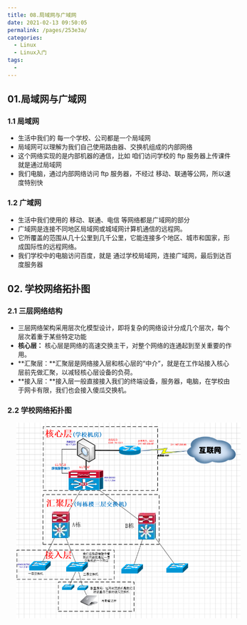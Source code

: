 ```yaml
---
title: 08.局域网与广域网
date: 2021-02-13 09:50:05
permalink: /pages/253e3a/
categories:
  - Linux
  - Linux入门
tags:
  - 
---
```


## 01.局域网与广域网

### 1.1 局域网

- 生活中我们的 每一个学校、公司都是一个局域网
- 局域网可以理解为我们自己使用路由器、交换机组成的内部网络
- 这个网络实现的是内部机器的通信，比如 咱们访问学校的 ftp 服务器上传课件就是通过局域网
- 我们电脑，通过内部网络访问 ftp 服务器，不经过 移动、联通等公网，所以速度特别快

### 1.2 广域网

- 生活中我们使用的 移动、联通、电信 等网络都是广域网的部分
- 广域网是连接不同地区局域网或城域网计算机通信的远程网。
- 它所覆盖的范围从几十公里到几千公里，它能连接多个地区、城市和国家，形成国际性的远程网络。
- 我们学校中的电脑访问百度，就是 通过学校局域网，连接广域网，最后到达百度服务器



## 02. 学校网络拓扑图

### 2.1 三层网络结构

- 三层网络架构采用层次化模型设计，即将复杂的网络设计分成几个层次，每个层次着重于某些特定功能
- **核心层：** 核心层是网络的高速交换主干，对整个网络的连通起到至关重要的作用。
- **汇聚层：**汇聚层是网络接入层和核心层的“中介”，就是在工作站接入核心层前先做汇聚，以减轻核心层设备的负荷。
- **接入层：**接入层一般直接接入我们的终端设备，服务器，电脑，在学校由于网卡有限，我们也会接入傻瓜交换机。

### 2.2 学校网络拓扑图

<img src="./assets/1579834112310.png" style="width: 800px; margin-left: 20px;"> </img>



